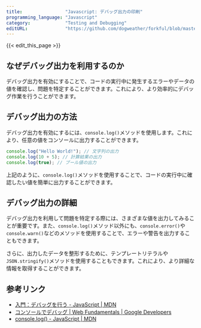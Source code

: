 ```yaml
---
title:                "Javascript: デバッグ出力の印刷"
programming_language: "Javascript"
category:             "Testing and Debugging"
editURL:              "https://github.com/dogweather/forkful/blob/master/content/ja/javascript/printing-debug-output.md"
---
```


{{< edit_this_page >}}

## なぜデバッグ出力を利用するのか

デバッグ出力を有効にすることで、コードの実行中に発生するエラーやデータの値を確認し、問題を特定することができます。これにより、より効率的にデバッグ作業を行うことができます。

## デバッグ出力の方法

デバッグ出力を有効にするには、`console.log()`メソッドを使用します。これにより、任意の値をコンソールに出力することができます。

```Javascript
console.log("Hello World!"); // 文字列の出力
console.log(10 + 5); // 計算結果の出力
console.log(true); // ブール値の出力
```

上記のように、`console.log()`メソッドを使用することで、コードの実行中に確認したい値を簡単に出力することができます。

## デバッグ出力の詳細

デバッグ出力を利用して問題を特定する際には、さまざまな値を出力してみることが重要です。また、`console.log()`メソッド以外にも、`console.error()`や`console.warn()`などのメソッドを使用することで、エラーや警告を出力することもできます。

さらに、出力したデータを整形するために、テンプレートリテラルや`JSON.stringify()`メソッドを使用することもできます。これにより、より詳細な情報を取得することができます。

## 参考リンク

- [入門：デバッグを行う - JavaScript | MDN](https://developer.mozilla.org/ja/docs/Web/JavaScript/Guide/Debugging)
- [コンソールでデバッグ | Web Fundamentals | Google Developers](https://developers.google.com/web/tools/chrome-devtools/console/?hl=ja)
- [console.log() - JavaScript | MDN](https://developer.mozilla.org/ja/docs/Web/API/Console/log)